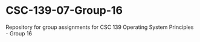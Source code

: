 # CSC-139-07-Group-16
Repository for group assignments for CSC 139 Operating System Principles - Group 16
